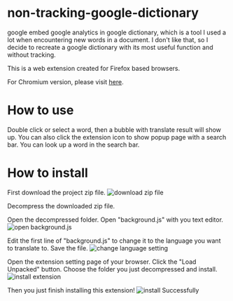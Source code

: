 # non-tracking-google-dictionary
google embed google analytics in google dictionary, which is a tool I used a lot when encountering new words in a document. I don't like that, so I decide to recreate a google dictionary with its most useful function and without tracking.

This is a web extension created for Firefox based browsers.

For Chromium version, please visit [here](https://github.com/Kishibe3/non-tracking-google-dictionary).

# How to use
Double click or select a word, then a bubble with translate result will show up. You can also click the extension icon to show popup page with a search bar. You can look up a word in the search bar.

# How to install
First download the project zip file.
![download zip file](https://i.imgur.com/h9kXP3g.png)

Decompress the downloaded zip file.

Open the decompressed folder. Open "background.js" with you text editor.
![open background.js](https://i.imgur.com/4VdcpQs.png)

Edit the first line of "background.js" to change it to the language you want to translate to. Save the file.
![change language setting](https://i.imgur.com/zMTap8z.png)

Open the extension setting page of your browser. Click the "Load Unpacked" button. Choose the folder you just decompressed and install.
![install extension](https://i.imgur.com/m7e5PGn.png)

Then you just finish installing this extension!
![install Successfully](https://i.imgur.com/SJAvCp2.png)

